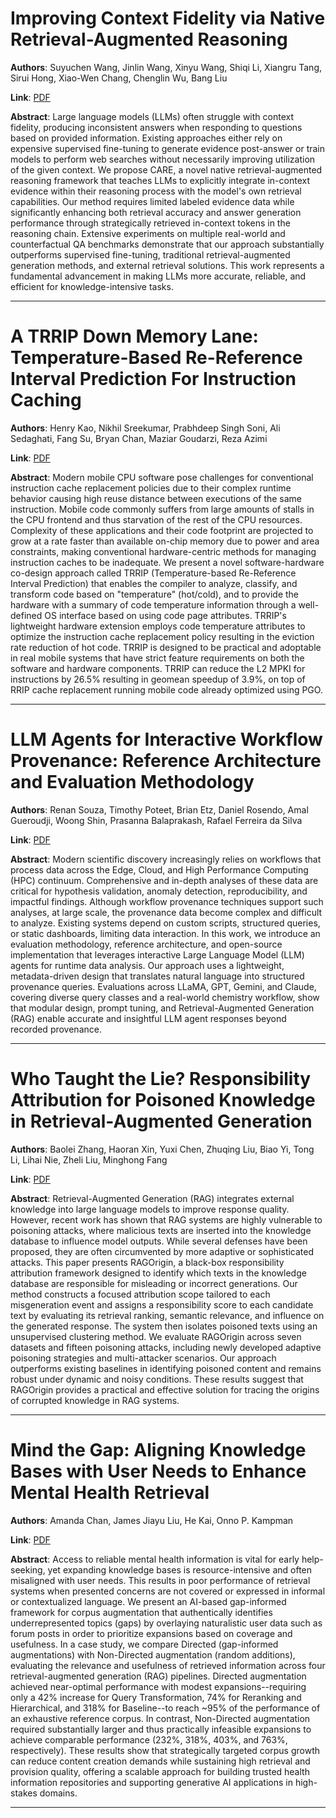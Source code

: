 # Improving Context Fidelity via Native Retrieval-Augmented Reasoning 

**Authors**: Suyuchen Wang, Jinlin Wang, Xinyu Wang, Shiqi Li, Xiangru Tang, Sirui Hong, Xiao-Wen Chang, Chenglin Wu, Bang Liu  

**Link**: [PDF](https://arxiv.org/pdf/2509.13683)  

**Abstract**: Large language models (LLMs) often struggle with context fidelity, producing inconsistent answers when responding to questions based on provided information. Existing approaches either rely on expensive supervised fine-tuning to generate evidence post-answer or train models to perform web searches without necessarily improving utilization of the given context. We propose CARE, a novel native retrieval-augmented reasoning framework that teaches LLMs to explicitly integrate in-context evidence within their reasoning process with the model's own retrieval capabilities. Our method requires limited labeled evidence data while significantly enhancing both retrieval accuracy and answer generation performance through strategically retrieved in-context tokens in the reasoning chain. Extensive experiments on multiple real-world and counterfactual QA benchmarks demonstrate that our approach substantially outperforms supervised fine-tuning, traditional retrieval-augmented generation methods, and external retrieval solutions. This work represents a fundamental advancement in making LLMs more accurate, reliable, and efficient for knowledge-intensive tasks. 

---
# A TRRIP Down Memory Lane: Temperature-Based Re-Reference Interval Prediction For Instruction Caching 

**Authors**: Henry Kao, Nikhil Sreekumar, Prabhdeep Singh Soni, Ali Sedaghati, Fang Su, Bryan Chan, Maziar Goudarzi, Reza Azimi  

**Link**: [PDF](https://arxiv.org/pdf/2509.14041)  

**Abstract**: Modern mobile CPU software pose challenges for conventional instruction cache replacement policies due to their complex runtime behavior causing high reuse distance between executions of the same instruction. Mobile code commonly suffers from large amounts of stalls in the CPU frontend and thus starvation of the rest of the CPU resources. Complexity of these applications and their code footprint are projected to grow at a rate faster than available on-chip memory due to power and area constraints, making conventional hardware-centric methods for managing instruction caches to be inadequate. We present a novel software-hardware co-design approach called TRRIP (Temperature-based Re-Reference Interval Prediction) that enables the compiler to analyze, classify, and transform code based on "temperature" (hot/cold), and to provide the hardware with a summary of code temperature information through a well-defined OS interface based on using code page attributes. TRRIP's lightweight hardware extension employs code temperature attributes to optimize the instruction cache replacement policy resulting in the eviction rate reduction of hot code. TRRIP is designed to be practical and adoptable in real mobile systems that have strict feature requirements on both the software and hardware components. TRRIP can reduce the L2 MPKI for instructions by 26.5% resulting in geomean speedup of 3.9%, on top of RRIP cache replacement running mobile code already optimized using PGO. 

---
# LLM Agents for Interactive Workflow Provenance: Reference Architecture and Evaluation Methodology 

**Authors**: Renan Souza, Timothy Poteet, Brian Etz, Daniel Rosendo, Amal Gueroudji, Woong Shin, Prasanna Balaprakash, Rafael Ferreira da Silva  

**Link**: [PDF](https://arxiv.org/pdf/2509.13978)  

**Abstract**: Modern scientific discovery increasingly relies on workflows that process data across the Edge, Cloud, and High Performance Computing (HPC) continuum. Comprehensive and in-depth analyses of these data are critical for hypothesis validation, anomaly detection, reproducibility, and impactful findings. Although workflow provenance techniques support such analyses, at large scale, the provenance data become complex and difficult to analyze. Existing systems depend on custom scripts, structured queries, or static dashboards, limiting data interaction. In this work, we introduce an evaluation methodology, reference architecture, and open-source implementation that leverages interactive Large Language Model (LLM) agents for runtime data analysis. Our approach uses a lightweight, metadata-driven design that translates natural language into structured provenance queries. Evaluations across LLaMA, GPT, Gemini, and Claude, covering diverse query classes and a real-world chemistry workflow, show that modular design, prompt tuning, and Retrieval-Augmented Generation (RAG) enable accurate and insightful LLM agent responses beyond recorded provenance. 

---
# Who Taught the Lie? Responsibility Attribution for Poisoned Knowledge in Retrieval-Augmented Generation 

**Authors**: Baolei Zhang, Haoran Xin, Yuxi Chen, Zhuqing Liu, Biao Yi, Tong Li, Lihai Nie, Zheli Liu, Minghong Fang  

**Link**: [PDF](https://arxiv.org/pdf/2509.13772)  

**Abstract**: Retrieval-Augmented Generation (RAG) integrates external knowledge into large language models to improve response quality. However, recent work has shown that RAG systems are highly vulnerable to poisoning attacks, where malicious texts are inserted into the knowledge database to influence model outputs. While several defenses have been proposed, they are often circumvented by more adaptive or sophisticated attacks.
This paper presents RAGOrigin, a black-box responsibility attribution framework designed to identify which texts in the knowledge database are responsible for misleading or incorrect generations. Our method constructs a focused attribution scope tailored to each misgeneration event and assigns a responsibility score to each candidate text by evaluating its retrieval ranking, semantic relevance, and influence on the generated response. The system then isolates poisoned texts using an unsupervised clustering method. We evaluate RAGOrigin across seven datasets and fifteen poisoning attacks, including newly developed adaptive poisoning strategies and multi-attacker scenarios. Our approach outperforms existing baselines in identifying poisoned content and remains robust under dynamic and noisy conditions. These results suggest that RAGOrigin provides a practical and effective solution for tracing the origins of corrupted knowledge in RAG systems. 

---
# Mind the Gap: Aligning Knowledge Bases with User Needs to Enhance Mental Health Retrieval 

**Authors**: Amanda Chan, James Jiayu Liu, He Kai, Onno P. Kampman  

**Link**: [PDF](https://arxiv.org/pdf/2509.13626)  

**Abstract**: Access to reliable mental health information is vital for early help-seeking, yet expanding knowledge bases is resource-intensive and often misaligned with user needs. This results in poor performance of retrieval systems when presented concerns are not covered or expressed in informal or contextualized language. We present an AI-based gap-informed framework for corpus augmentation that authentically identifies underrepresented topics (gaps) by overlaying naturalistic user data such as forum posts in order to prioritize expansions based on coverage and usefulness. In a case study, we compare Directed (gap-informed augmentations) with Non-Directed augmentation (random additions), evaluating the relevance and usefulness of retrieved information across four retrieval-augmented generation (RAG) pipelines. Directed augmentation achieved near-optimal performance with modest expansions--requiring only a 42% increase for Query Transformation, 74% for Reranking and Hierarchical, and 318% for Baseline--to reach ~95% of the performance of an exhaustive reference corpus. In contrast, Non-Directed augmentation required substantially larger and thus practically infeasible expansions to achieve comparable performance (232%, 318%, 403%, and 763%, respectively). These results show that strategically targeted corpus growth can reduce content creation demands while sustaining high retrieval and provision quality, offering a scalable approach for building trusted health information repositories and supporting generative AI applications in high-stakes domains. 

---
